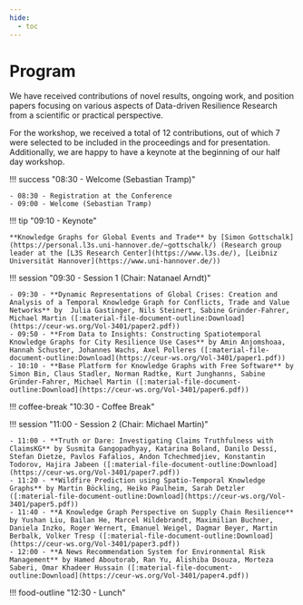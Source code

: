 ```yaml
---
hide:
  - toc
---
```

# Program

We have received contributions of novel results, ongoing work, and position papers focusing on various aspects of Data-driven Resilience Research from a scientific or practical perspective.

For the workshop, we received a total of 12 contributions, out of which 7 were selected to be included in the proceedings and for presentation.
Additionally, we are happy to have a keynote at the beginning of our half day workshop.

!!! success "08:30 - Welcome (Sebastian Tramp)"

    - 08:30 - Registration at the Conference
    - 09:00 - Welcome (Sebastian Tramp)

!!! tip "09:10 - Keynote"

    **Knowledge Graphs for Global Events and Trade** by [Simon Gottschalk](https://personal.l3s.uni-hannover.de/~gottschalk/) (Research group leader at the [L3S Research Center](https://www.l3s.de/), [Leibniz Universität Hannover](https://www.uni-hannover.de/))

!!! session "09:30 - Session 1 (Chair: Natanael Arndt)"

    - 09:30 - **Dynamic Representations of Global Crises: Creation and Analysis of a Temporal Knowledge Graph for Conflicts, Trade and Value Networks** by  Julia Gastinger, Nils Steinert, Sabine Gründer-Fahrer, Michael Martin ([:material-file-document-outline:Download](https://ceur-ws.org/Vol-3401/paper2.pdf))
    - 09:50 - **From Data to Insights: Constructing Spatiotemporal Knowledge Graphs for City Resilience Use Cases** by Amin Anjomshoaa, Hannah Schuster, Johannes Wachs, Axel Polleres ([:material-file-document-outline:Download](https://ceur-ws.org/Vol-3401/paper1.pdf))
    - 10:10 - **Base Platform for Knowledge Graphs with Free Software** by Simon Bin, Claus Stadler, Norman Radtke, Kurt Junghanns, Sabine Gründer-Fahrer, Michael Martin ([:material-file-document-outline:Download](https://ceur-ws.org/Vol-3401/paper6.pdf))

!!! coffee-break "10:30 - Coffee Break"

!!! session "11:00 - Session 2 (Chair: Michael Martin)"

    - 11:00 - **Truth or Dare: Investigating Claims Truthfulness with ClaimsKG** by Susmita Gangopadhyay, Katarina Boland, Danilo Dessí, Stefan Dietze, Pavlos Fafalios, Andon Tchechmedjiev, Konstantin Todorov, Hajira Jabeen ([:material-file-document-outline:Download](https://ceur-ws.org/Vol-3401/paper7.pdf))
    - 11:20 - **Wildfire Prediction using Spatio-Temporal Knowledge Graphs** by Martin Böckling, Heiko Paulheim, Sarah Detzler ([:material-file-document-outline:Download](https://ceur-ws.org/Vol-3401/paper5.pdf))
    - 11:40 - **A Knowledge Graph Perspective on Supply Chain Resilience** by Yushan Liu, Bailan He, Marcel Hildebrandt, Maximilian Buchner, Daniela Inzko, Roger Wernert, Emanuel Weigel, Dagmar Beyer, Martin Berbalk, Volker Tresp ([:material-file-document-outline:Download](https://ceur-ws.org/Vol-3401/paper3.pdf))
    - 12:00 - **A News Recommendation System for Environmental Risk Management** by Hamed Aboutorab, Ran Yu, Alishiba Dsouza, Morteza Saberi, Omar Khadeer Hussain ([:material-file-document-outline:Download](https://ceur-ws.org/Vol-3401/paper4.pdf))

!!! food-outline "12:30 - Lunch"
